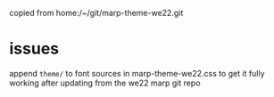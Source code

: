copied from home:/~/git/marp-theme-we22.git

# issues

append `theme/` to font sources in marp-theme-we22.css to get it fully working after updating from the we22 marp git repo
